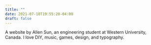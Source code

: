```yaml
---
title: ""
date: 2021-07-10T19:55:20-04:00
draft: false
---
```


A website by Allen Sun, an engineering student at Western University, Canada.
I love DIY, music, games, design, and typography.
